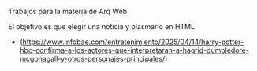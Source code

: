 Trabajos para la materia de Arq Web

El objetivo es que elegir una noticia y plasmarlo en HTML 
- (https://www.infobae.com/entretenimiento/2025/04/14/harry-potter-hbo-confirma-a-los-actores-que-interpretaran-a-hagrid-dumbledore-mcgonagall-y-otros-personajes-principales/)
